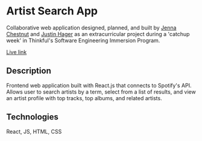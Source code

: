 # Artist Search App
Collaborative web application designed, planned, and built by [Jenna Chestnut](https://github.com/jenna-chestnut/) and [Justin Hager](https://github.com/ZenMnky/) as an extracurricular project during a 'catchup week' in Thinkful's Software Engineering Immersion Program.  

[Live link](https://justin-jenna-music-app.vercel.app/)

## Description
Frontend web application built with React.js that connects to Spotify's API.
Allows user to search artists by a term, select from a list of results, and view an artist profile with top tracks, top albums, and related artists.

## Technologies
React, JS, HTML, CSS


